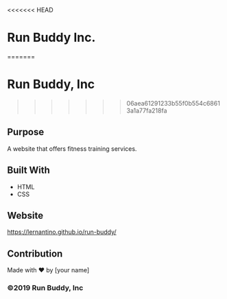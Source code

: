 <<<<<<< HEAD
# Run Buddy Inc.
=======
# Run Buddy, Inc
>>>>>>> 06aea61291233b55f0b554c68613a1a77fa218fa

## Purpose
A website that offers fitness training services. 

## Built With
* HTML
* CSS

## Website
https://lernantino.github.io/run-buddy/

## Contribution
Made with ❤️ by [your name]

### ©️2019 Run Buddy, Inc 
